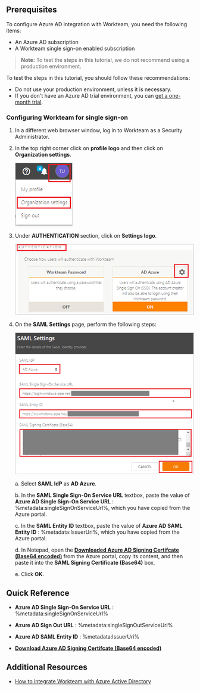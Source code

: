 ## Prerequisites

To configure Azure AD integration with Workteam, you need the following items:

- An Azure AD subscription
- A Workteam single sign-on enabled subscription

> **Note:**
> To test the steps in this tutorial, we do not recommend using a production environment.

To test the steps in this tutorial, you should follow these recommendations:

- Do not use your production environment, unless it is necessary.
- If you don't have an Azure AD trial environment, you can [get a one-month trial](https://azure.microsoft.com/pricing/free-trial/).

### Configuring Workteam for single sign-on

1. In a different web browser window, log in to Workteam as a Security Administrator.

2. In the top right corner click on **profile logo** and then click on **Organization settings**. 

	![Workteam settings](./media/tutorial_workteam_settings.png)

3. Under **AUTHENTICATION** section, click on **Settings logo**.

     ![Workteam azure](./media/tutorial_workteam_azure.png)

4. On the **SAML Settings** page, perform the following steps:

	 ![Workteam saml](./media/tutorial_workteam_saml.png)

	a. Select **SAML IdP** as **AD Azure**.

	b. In the **SAML Single Sign-On Service URL** textbox, paste the value of **Azure AD Single Sign-On Service URL** : %metadata:singleSignOnServiceUrl%, which you have copied from the Azure portal.

	c. In the **SAML Entity ID** textbox, paste the value of **Azure AD SAML Entity ID** : %metadata:IssuerUri%, which you have copied from the Azure portal.

	d. In Notepad, open the **[Downloaded Azure AD Signing Certifcate (Base64 encoded)](%metadata:certificateDownloadBase64Url%)** from the Azure portal, copy its content, and then paste it into the **SAML Signing Certificate (Base64)** box.

	e. Click **OK**.

## Quick Reference

* **Azure AD Single Sign-On Service URL** : %metadata:singleSignOnServiceUrl%

* **Azure AD Sign Out URL** : %metadata:singleSignOutServiceUrl%

* **Azure AD SAML Entity ID** : %metadata:IssuerUri%

* **[Download Azure AD Signing Certifcate (Base64 encoded)](%metadata:certificateDownloadBase64Url%)**


## Additional Resources

* [How to integrate Workteam with Azure Active Directory](https://docs.microsoft.com/azure/active-directory/saas-apps/workteam-tutorial)
